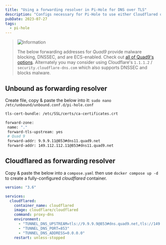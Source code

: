 ```yaml
---
title: "Using a forwarding resolver in Pi-Hole for DNS over TLS"
description: "Configs necessary for Pi-Hole to use either Cloudflared or Unbound as forwarding resolver to Quad9 using DNS over TLS."
pubDate: 2023-07-27
tags:
  - pi-hole
---
```


> <img src="/assets/info.svg" class="info" loading="lazy" decoding="async" alt="Information">
>
> The below forwarding addresses for <em>Quad9</em> provide malware blocking, DNSSEC, and are ECS-enabled. Check out <a href="https://www.quad9.net/service/service-addresses-and-features" target="_blank">all of Quad9's options</a>. Alternately you may consider using Cloudflare's `1.1.1.2` / `security.cloudflare-dns.com` which also supports DNSSEC and blocks malware.

## Unbound as forwarding resolver

Create file, copy & paste the below into it: `sudo nano /etc/unbound/unbound.conf.d/pi-hole.conf`

```bash
tls-cert-bundle: /etc/SSL/certs/ca-certificates.crt

forward-zone:
 name: "."
 forward-tls-upstream: yes
 # Quad 9
 forward-addr: 9.9.9.11@853#dns11.quad9.net
 forward-addr: 149.112.112.11@853#dns11.quad9.net
```

## Cloudflared as forwarding resolver

Copy & paste the below into a `compose.yaml` then use `docker compose up -d` to create a fully-configured _cloudflared_ container.

```yaml
version: "3.6"

services:
  cloudflared:
    container_name: cloudflared
    image: cloudflare/cloudflared
    command: proxy-dns
    environment:
      - "TUNNEL_DNS_UPSTREAM=tls://9.9.9.9@853#dns.quad9.net,tls://149.112.112.112@853#dns.quad9.net"
      - "TUNNEL_DNS_PORT=853"
      - "TUNNEL_DNS_ADDRESS=0.0.0.0"
    restart: unless-stopped
```
